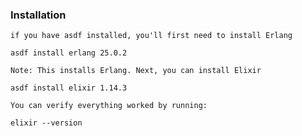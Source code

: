 ### Installation

`if you have asdf installed, you'll first need to install Erlang`

```console
asdf install erlang 25.0.2
```

`Note: This installs Erlang. Next, you can install Elixir`

```console
asdf install elixir 1.14.3
```

`You can verify everything worked by running:`

```console
elixir --version
```
